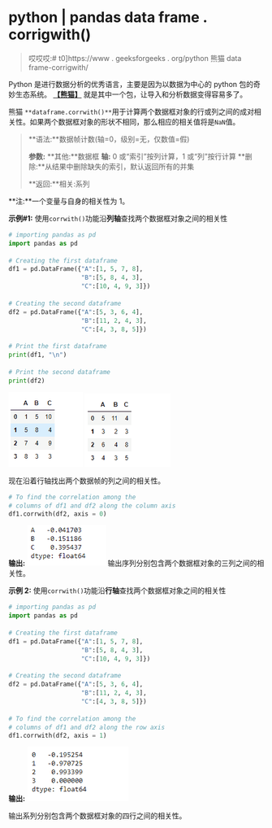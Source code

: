# python | pandas data frame . corrigwith()

> 哎哎哎:# t0]https://www . geeksforgeeks . org/python 熊猫 data frame-corrigwith/

Python 是进行数据分析的优秀语言，主要是因为以数据为中心的 python 包的奇妙生态系统。 [**【熊猫】**](https://www.geeksforgeeks.org/pandas-tutorial/) 就是其中一个包，让导入和分析数据变得容易多了。

熊猫 `**dataframe.corrwith()**`用于计算两个数据框对象的行或列之间的成对相关性。如果两个数据框对象的形状不相同，那么相应的相关值将是`NaN`值。

> **语法:**数据帧计数(轴=0，级别=无，仅数值=假)
> 
> **参数:**
> **其他:**数据框
> **轴:** 0 或“索引”按列计算，1 或“列”按行计算
> **删除:**从结果中删除缺失的索引，默认返回所有的并集
> 
> **返回:**相关:系列

**注:**一个变量与自身的相关性为 1。

**示例#1:** 使用`corrwith()`功能沿**列轴**查找两个数据框对象之间的相关性

```py
# importing pandas as pd
import pandas as pd

# Creating the first dataframe
df1 = pd.DataFrame({"A":[1, 5, 7, 8], 
                    "B":[5, 8, 4, 3],
                    "C":[10, 4, 9, 3]})

# Creating the second dataframe 
df2 = pd.DataFrame({"A":[5, 3, 6, 4],
                    "B":[11, 2, 4, 3],
                    "C":[4, 3, 8, 5]})

# Print the first dataframe
print(df1, "\n")

# Print the second dataframe
print(df2)
```

![](img/d07916962d1fb43895a61b410c8c27b8.png)
![](img/4c09bc0c5eb47d222ff6e07b83aa5446.png)

现在沿着行轴找出两个数据帧的列之间的相关性。

```py
# To find the correlation among the
# columns of df1 and df2 along the column axis
df1.corrwith(df2, axis = 0)
```

**输出:**
![](img/dbad44108cf3ff5c1f31f6c822d012ad.png)
输出序列分别包含两个数据框对象的三列之间的相关性。

**示例 2:** 使用`corrwith()`功能沿**行轴**查找两个数据框对象之间的相关性

```py
# importing pandas as pd
import pandas as pd

# Creating the first dataframe
df1 = pd.DataFrame({"A":[1, 5, 7, 8],
                    "B":[5, 8, 4, 3],
                    "C":[10, 4, 9, 3]})

# Creating the second dataframe 
df2 = pd.DataFrame({"A":[5, 3, 6, 4],
                    "B":[11, 2, 4, 3], 
                    "C":[4, 3, 8, 5]})

# To find the correlation among the
# columns of df1 and df2 along the row axis
df1.corrwith(df2, axis = 1)
```

**输出:**
![](img/818f59016963173e4df92e35cc1f734d.png)

输出系列分别包含两个数据框对象的四行之间的相关性。